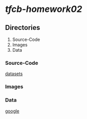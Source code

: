 # *tfcb-homework02*
## Directories
1. Source-Code
2. Images
3. Data
### Source-Code
[datasets](2020-10-18_dataset_01.py)
### Images
### Data

[google](https://google.com)
